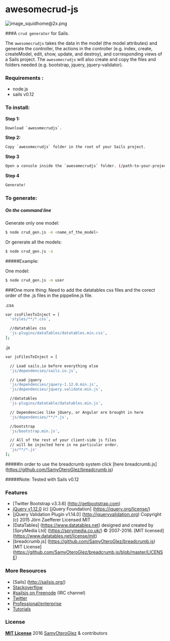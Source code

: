 # awesomecrud-js

![image_squidhome@2x.png](http://i.imgur.com/RIvu9.png)

###A `crud generator` for Sails.

The `awesomecrudjs` takes the data in the model (the model attributes) and generate the controller, the actions in the controller (e.g. index, create, createModel, edit, show, update, and destroy), and corresponding views of a Sails project.   The `awesomecrudjs` will also create and copy the files and folders needed (e.g. bootstrap, jquery, jquery-validator). 

### Requirements :
- node.js
- sails v0.12

### To install:

**Step 1:** 
```sh
Download `awesomecrudjs`.
```

**Step 2:** 
```sh
Copy `awesomecrudjs` folder in the root of your Sails project.
```

**Step 3** 
```sh
Open a console inside the `awesomecrudjs` folder. (/path-to-your-project/project_name/awesomecrudjs)
```

**Step 4** 
```sh
Generate!
```

### To generate:

##### On the command line

Generate only one model:
```sh
$ node crud_gen.js -m <name_of_the_model>
```

Or generate all the models:
```sh
$ node crud_gen.js -a
```

#####Example:

One model:
```sh
$ node crud_gen.js -m user
```
###One more thing:
Need to add the datatables css files and the corect order of the .js files in the pippeline.js file.

.css
```sh
var cssFilesToInject = [
  'styles/**/*.css', 

  //datatables css
  'js-plugins/dataTables/datatables.min.css',
];
```
.js
```sh
var jsFilesToInject = [

  // Load sails.io before everything else
  'js/dependencies/sails.io.js',

  // Load jquery
  'js/dependencies/jquery-1.12.0.min.js',
  'js/dependencies/jquery.validate.min.js',

  //datatables  
  'js-plugins/datatable/datatables.min.js',

  // Dependencies like jQuery, or Angular are brought in here
  'js/dependencies/**/*.js',

  //bootstrap
  'js/bootstrap.min.js', 

  // All of the rest of your client-side js files
  // will be injected here in no particular order.
  'js/**/*.js'
];
```
#####In order to use the breadcrumb system click [here breadcrumb.js] (https://github.com/SamyOteroGlez/breadcrumb.js)

#####Note: Tested with Sails v0.12

### Features
- [Twitter Bootstrap v3.3.6] (http://getbootstrap.com)
- [jQuery v1.12.0](https://jquery.com/) (c) [jQuery Foundation] (https://jquery.org/license/)
- [jQuery Validation Plugin v1.14.0] (http://jqueryvalidation.org) Copyright (c) 2015 Jörn Zaefferer Licensed MIT
- [DataTables] (https://www.datatables.net) designed and created by [SpryMedia Ltd] (https://sprymedia.co.uk/) © 2007-2016. [MIT licensed] (https://www.datatables.net/license/mit)
- [breadcrumb.js] (https://github.com/SamyOteroGlez/breadcrumb.js) [MIT License] (https://github.com/SamyOteroGlez/breadcrumb.js/blob/master/LICENSE)

### More Resources
- [Sails] (http://sailsjs.org/)
- [Stackoverflow](http://stackoverflow.com/questions/tagged/sails.js)
- [#sailsjs on Freenode](http://webchat.freenode.net/) (IRC channel)
- [Twitter](https://twitter.com/sailsjs)
- [Professional/enterprise](https://github.com/balderdashy/sails-docs/blob/master/FAQ.md#are-there-professional-support-options)
- [Tutorials](https://github.com/balderdashy/sails-docs/blob/master/FAQ.md#where-do-i-get-help)

### License

**[MIT License](./LICENSE)**
2016 [SamyOteroGlez](http://github.com/SamyOteroGlez) & contributors


